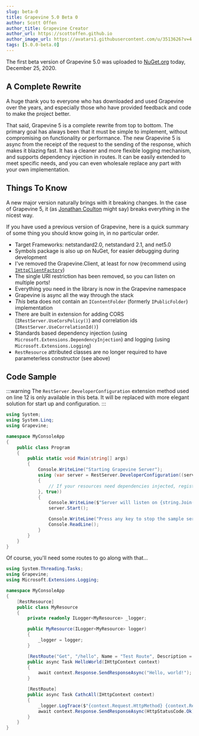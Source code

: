 ```yaml
---
slug: beta-0
title: Grapevine 5.0 Beta 0
author: Scott Offen
author_title: Grapevine Creator
author_url: https://scottoffen.github.io
author_image_url: https://avatars1.githubusercontent.com/u/3513626?v=4
tags: [5.0.0-beta.0]
---
```


The first beta version of Grapevine 5.0 was uploaded to [NuGet.org](https://www.nuget.org/) today, December 25, 2020.

<!--truncate-->

## A Complete Rewrite

A huge thank you to everyone who has downloaded and used Grapevine over the years, and especially those who have provided feedback and code to make the project better.

That said, Grapevine 5 is a complete rewrite from top to bottom. The primary goal has always been that it must be simple to implement, without compromising on functionality or performance. The new Grapevine 5 is async from the receipt of the request to the sending of the response, which makes it blazing fast. It has a cleaner and more flexible logging mechanism, and supports dependency injection in routes. It can be easily extended to meet specific needs, and you can even wholesale replace any part with your own implementation.

## Things To Know

A new major version naturally brings with it breaking changes. In the case of Grapevine 5, it (as [Jonathan Coulton](https://www.youtube.com/watch?v=-LrZ01A6Q_M) might say) breaks everything in the nicest way.

If you have used a previous version of Grapevine, here is a quick summary of some thing you should know going in, in no particular order.

- Target Frameworks: netstandard2.0, netstandard 2.1, and net5.0
- Symbols package is also up on NuGet, for easier debugging during development
- I've removed the Grapevine.Client, at least for now (recommend using [`IHttpClientFactory`](https://docs.microsoft.com/en-us/dotnet/architecture/microservices/implement-resilient-applications/use-httpclientfactory-to-implement-resilient-http-requests))
- The single URI restriction has been removed, so you can listen on multiple ports!
- Everything you need in the library is now in the Grapevine namespace
- Grapevine is async all the way through the stack
- _This_ beta does not contain an `IContentFolder` (formerly `IPublicFolder`) implementation
- There are built in extension for adding CORS (`IRestServer.UseCorsPolicy()`) and correlation ids (`IRestServer.UseCorrelationId()`)
- Standards based dependency injection (using `Microsoft.Extensions.DependencyInjection`) and logging (using `Microsoft.Extensions.Logging`)
- `RestResource` attributed classes are no longer required to have parameterless constructor (see above)

## Code Sample

:::warning
The `RestServer.DeveloperConfiguration` extension method used on line 12 is only available in this beta. It will be replaced with more elegant solution for start up and configuration.
:::

```csharp {12} title="Program.cs"
using System;
using System.Linq;
using Grapevine;

namespace MyConsoleApp
{
    public class Program
    {
        public static void Main(string[] args)
        {
            Console.WriteLine("Starting Grapevine Server");
            using (var server = RestServer.DeveloperConfiguration((services) =>
            {
                // If your resources need dependencies injected, register those classes here
            }, true))
            {
                Console.WriteLine($"Server will listen on {string.Join(", ", server.Prefixes)}");
                server.Start();

                Console.WriteLine("Press any key to stop the sample server.");
                Console.ReadLine();
            }
        }
    }
}
```

Of course, you'll need some routes to go along with that...

```csharp title="MyResource.cs"
using System.Threading.Tasks;
using Grapevine;
using Microsoft.Extensions.Logging;

namespace MyConsoleApp
{
    [RestResource]
    public class MyResource
    {
        private readonly ILogger<MyResource> _logger;

        public MyResource(ILogger<MyResource> logger)
        {
            _logger = logger;
        }

        [RestRoute("Get", "/hello", Name = "Test Route", Description = "Just a route to test stuff with.", Enabled = true)]
        public async Task HelloWorld(IHttpContext context)
        {
            await context.Response.SendResponseAsync("Hello, world!");
        }

        [RestRoute]
        public async Task CathcAll(IHttpContext context)
        {
            _logger.LogTrace($"{context.Request.HttpMethod} {context.Request.PathInfo} : Catch All Method");
            await context.Response.SendResponseAsync(HttpStatusCode.Ok);
        }
    }
}
```